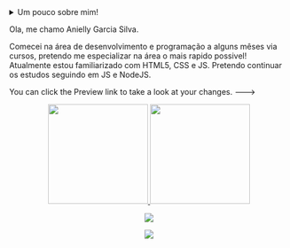  <details>
 <summary>Um pouco sobre mim!
  
 Ola, me chamo Anielly Garcia Silva.
  
 Comecei na área de desenvolvimento e programação a alguns mêses via cursos, pretendo me especializar na área o mais rapido possivel!
  Atualmente estou familiarizado com HTML5, CSS e JS. Pretendo continuar os estudos seguindo em JS e NodeJS.

You can click the Preview link to take a look at your changes.
--->

<div align="center">
  <a href="https://github.com/WaltRod">
  <img height="180em" src="https://github-readme-stats.vercel.app/api?username=WaltRod&show_icons=true&theme=synthwave&include_all_commits=true&count_private=true"/> 
  <img height="180em" src="https://github-readme-stats.vercel.app/api/top-langs/?username=WaltRod&layout=compact&langs_count=7&theme=synthwave"/>
   
</div>
<p align="center">
  <a href="https://skillicons.dev">
    <img src="https://skillicons.dev/icons?i=html,css,js,nodejs,vscode,git" />
  </a>
</p>
  
<div align="center"> 
  <a href="https://www.instagram.com/anny____garcia/" target="_blank"><img src="https://img.shields.io/badge/-Instagram-%23E4405F?style=for-the-badge&logo=instagram&logoColor=white" target="_blank"></a> 
 

